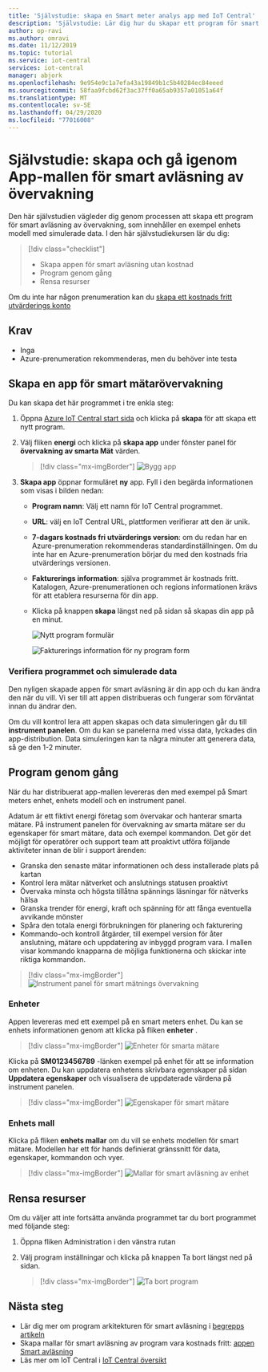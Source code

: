 ```yaml
---
title: 'Självstudie: skapa en Smart meter analys app med IoT Central'
description: 'Självstudie: Lär dig hur du skapar ett program för smart avläsning av övervakning med hjälp av Azure IoT Central programmallar.'
author: op-ravi
ms.author: omravi
ms.date: 11/12/2019
ms.topic: tutorial
ms.service: iot-central
services: iot-central
manager: abjork
ms.openlocfilehash: 9e954e9c1a7efa43a19849b1c5b40284ec84eeed
ms.sourcegitcommit: 58faa9fcbd62f3ac37ff0a65ab9357a01051a64f
ms.translationtype: MT
ms.contentlocale: sv-SE
ms.lasthandoff: 04/29/2020
ms.locfileid: "77016008"
---
```

# <a name="tutorial-create-and-walk-through-the-smart-meter-monitoring-app-template"></a>Självstudie: skapa och gå igenom App-mallen för smart avläsning av övervakning 



Den här självstudien vägleder dig genom processen att skapa ett program för smart avläsning av övervakning, som innehåller en exempel enhets modell med simulerade data. I den här självstudiekursen lär du dig:

> [!div class="checklist"]
> * Skapa appen för smart avläsning utan kostnad
> * Program genom gång
> * Rensa resurser


Om du inte har någon prenumeration kan du [skapa ett kostnads fritt utvärderings konto](https://azure.microsoft.com/free)

## <a name="prerequisites"></a>Krav
- Inga
- Azure-prenumeration rekommenderas, men du behöver inte testa

## <a name="create-a-smart-meter-monitoring-app"></a>Skapa en app för smart mätarövervakning 

Du kan skapa det här programmet i tre enkla steg:

1. Öppna [Azure IoT Central start sida](https://apps.azureiotcentral.com) och klicka på **skapa** för att skapa ett nytt program. 

2. Välj fliken **energi** och klicka på **skapa app** under fönster panel för **övervakning av smarta Mät** värden.

    > [!div class="mx-imgBorder"]
    > ![Bygg app](media/tutorial-iot-central-smart-meter/smart-meter-build.png)
    

3. **Skapa app** öppnar formuläret **ny** app. Fyll i den begärda informationen som visas i bilden nedan:
    * **Program namn**: Välj ett namn för IoT Central programmet. 
    * **URL**: välj en IoT Central URL, plattformen verifierar att den är unik.
    * **7-dagars kostnads fri utvärderings version**: om du redan har en Azure-prenumeration rekommenderas standardinställningen. Om du inte har en Azure-prenumeration börjar du med den kostnads fria utvärderings versionen.
    * **Fakturerings information**: själva programmet är kostnads fritt. Katalogen, Azure-prenumerationen och regions informationen krävs för att etablera resurserna för din app.
    * Klicka på knappen **skapa** längst ned på sidan så skapas din app på en minut.

        ![Nytt program formulär](media/tutorial-iot-central-smart-meter/smart-meter-create-new-app.png)

        ![Fakturerings information för ny program form](media/tutorial-iot-central-smart-meter/smart-meter-create-new-app-billinginfo.png)


### <a name="verify-the-application-and-simulated-data"></a>Verifiera programmet och simulerade data

Den nyligen skapade appen för smart avläsning är din app och du kan ändra den när du vill. Vi ser till att appen distribueras och fungerar som förväntat innan du ändrar den.

Om du vill kontrol lera att appen skapas och data simuleringen går du till **instrument panelen**. Om du kan se panelerna med vissa data, lyckades din app-distribution. Data simuleringen kan ta några minuter att generera data, så ge den 1-2 minuter. 

## <a name="application-walk-through"></a>Program genom gång
När du har distribuerat app-mallen levereras den med exempel på Smart meters enhet, enhets modell och en instrument panel. 

Adatum är ett fiktivt energi företag som övervakar och hanterar smarta mätare. På instrument panelen för övervakning av smarta mätare ser du egenskaper för smart mätare, data och exempel kommandon. Det gör det möjligt för operatörer och support team att proaktivt utföra följande aktiviteter innan de blir i support ärenden: 
* Granska den senaste mätar informationen och dess installerade plats på kartan
* Kontrol lera mätar nätverket och anslutnings statusen proaktivt 
* Övervaka minsta och högsta tillåtna spännings läsningar för nätverks hälsa 
* Granska trender för energi, kraft och spänning för att fånga eventuella avvikande mönster 
* Spåra den totala energi förbrukningen för planering och fakturering
* Kommando-och kontroll åtgärder, till exempel version för åter anslutning, mätare och uppdatering av inbyggd program vara. I mallen visar kommando knapparna de möjliga funktionerna och skickar inte riktiga kommandon. 

> [!div class="mx-imgBorder"]
> ![Instrument panel för smart mätnings övervakning](media/tutorial-iot-central-smart-meter/smart-meter-dashboard.png)

### <a name="devices"></a>Enheter
Appen levereras med ett exempel på en smart meters enhet. Du kan se enhets informationen genom att klicka på fliken **enheter** .

> [!div class="mx-imgBorder"]
> ![Enheter för smarta mätare](media/tutorial-iot-central-smart-meter/smart-meter-devices.png)

Klicka på **SM0123456789** -länken exempel på enhet för att se information om enheten. Du kan uppdatera enhetens skrivbara egenskaper på sidan **Uppdatera egenskaper** och visualisera de uppdaterade värdena på instrument panelen.

> [!div class="mx-imgBorder"]
> ![Egenskaper för smart mätare](media/tutorial-iot-central-smart-meter/smart-meter-device-properties.png)

### <a name="device-template"></a>Enhets mall
Klicka på fliken **enhets mallar** om du vill se enhets modellen för smart mätare. Modellen har ett för hands definierat gränssnitt för data, egenskaper, kommandon och vyer.

> [!div class="mx-imgBorder"]
> ![Mallar för smart avläsning av enhet](media/tutorial-iot-central-smart-meter/smart-meter-device-template.png)


## <a name="clean-up-resources"></a>Rensa resurser
Om du väljer att inte fortsätta använda programmet tar du bort programmet med följande steg:

1. Öppna fliken Administration i den vänstra rutan
2. Välj program inställningar och klicka på knappen Ta bort längst ned på sidan. 

    > [!div class="mx-imgBorder"]
    > ![Ta bort program](media/tutorial-iot-central-smart-meter/smart-meter-delete-app.png)


## <a name="next-steps"></a>Nästa steg
* Lär dig mer om program arkitekturen för smart avläsning i [begrepps artikeln](https://docs.microsoft.com/azure/iot-central/energy/concept-iot-central-smart-meter-app)
* Skapa mallar för smart avläsning av program vara kostnads fritt: [appen Smart avläsning](https://apps.azureiotcentral.com/build/new/smart-meter-monitoring)
* Läs mer om IoT Central i [IoT Central översikt](https://docs.microsoft.com/azure/iot-central/)

